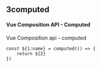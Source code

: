 ## 3computed
#### Vue Composition API - Computed
Vue Composition api - computed
```
const ${1:name} = computed(() => {
	return ${2}
})
```